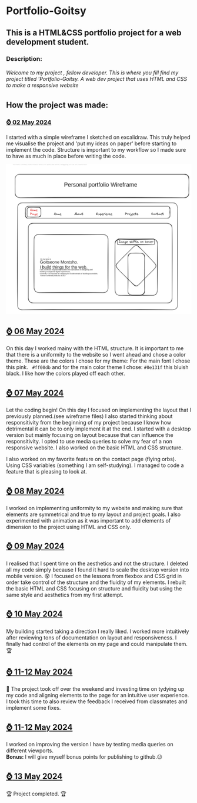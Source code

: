 # Portfolio-Goitsy

## This is a HTML&CSS portfolio project for a web development student.

### Description:

###### Welcome to my project , fellow developer. This is where you fill find my project titled 'Portfolio-Goitsy. A web dev project that uses HTML and CSS to make a responsive website

## How the project was made:

### <u>:watch: 02 May 2024 </u>

I started with a simple wireframe I sketched on excalidraw. This truly helped me visualise the project and 'put my ideas on paper' before starting to implement the code. Structure is important to my workflow so I made sure to have as much in place before writing the code.

![Alt text](./wireframe-personal-portfolio/Screenshot%20from%202024-05-02%2015-15-34.png "one page of my wireframe")

## <u> :watch: 06 May 2024 </u>

On this day I worked mainy with the HTML structure. It is important to me that there is a uniformity to the website so I went ahead and chose a color theme. These are the colors I chose for my theme: For the main font I chose this pink. ` #ff00db` and for the main color theme I chose: `#0e131f` this bluish black. I like how the colors played off each other.

## <u> :watch: 07 May 2024 </u>

Let the coding begin! On this day I focused on implementing the layout that I previously planned.(see wireframe files) I also started thinking about responsitivity from the beginning of my project because I know how detrimental it can be to only implement it at the end. I started with a desktop version but mainly focusing on layout because that can influence the responsitivity. I opted to use media queries to solve my fear of a non responsive website. I also worked on the basic HTML and CSS structure.

I also worked on my favorite feature on the contact page (flying orbs). Using CSS variables (something I am self-studying). I managed to code a feature that is pleasing to look at.

## <u> :watch: 08 May 2024 </u>

I worked on implementing uniformity to my website and making sure that elements are symmetrical and true to my layout and project goals. I also experimented with animation as it was important to add elements of dimension to the project using HTML and CSS only.

## <u> :watch: 09 May 2024 </u>

I realised that I spent time on the aesthetics and not the structure. I deleted all my code simply because I found it hard to scale the desktop version into mobile version. :cold_sweat:
I focused on the lessons from flexbox and CSS grid in order take control of the structure and the fluidity of my elements.
I rebuilt the basic HTML and CSS focusing on structure and fluidity but using the same style and aesthetics from my first attempt.

## <u> :watch: 10 May 2024 </u>

My building started taking a direction I really liked. I worked more intuitively after reviewing tons of documentation on layout and responsiveness. I finally had control of the elements on my page and could manipulate them.:trophy:

## <u> :watch: 11-12 May 2024 </u>

:rocket: The project took off over the weekend and investing time on tydying up my code and aligning elements to the page for an intuitive user experience. I took this time to also review the feedback I received from classmates and implement some fixes.

## <u> :watch: 11-12 May 2024 </u>

I worked on improving the version I have by testing media queries on different viewports. <br>
<b>Bonus: </b> I will give myself bonus points for publishing to github.:wink:

## <u> :watch: 13 May 2024 </u>

:trophy: Project completed. :trophy:
